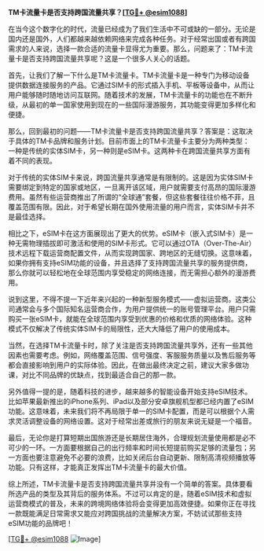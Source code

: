 **TM卡流量卡是否支持跨国流量共享？[[TG💪+ @esim1088](https://t.me/s/esim1088)]**

在当今这个数字化的时代，流量已经成为了我们生活中不可或缺的一部分。无论是国内还是国外，人们都越来越依赖网络来完成各种任务。对于经常出国或者有跨国需求的人来说，选择一款合适的流量卡显得尤为重要。那么，问题来了：TM卡流量卡是否支持跨国流量共享呢？这是一个很多人关心的话题。

首先，让我们了解一下什么是TM卡流量卡。TM卡流量卡是一种专门为移动设备提供数据连接服务的产品。它通过SIM卡的形式插入手机、平板等设备中，从而让用户能够随时随地访问互联网。随着技术的发展，TM卡流量卡的功能也在不断升级，从最初的单一国家使用到现在的一些国际漫游服务，其功能变得更加多样化和便捷。

那么，回到最初的问题——TM卡流量卡是否支持跨国流量共享？答案是：这取决于具体的TM卡品牌和服务计划。目前市面上的TM卡流量卡主要分为两种类型：一种是传统的实体SIM卡，另一种则是eSIM卡。这两种卡在跨国流量共享方面有着不同的表现。

对于传统的实体SIM卡来说，跨国流量共享通常是有限制的。这是因为实体SIM卡需要绑定到特定的国家或地区，一旦离开该区域，用户就需要支付高昂的国际漫游费用。虽然有些运营商推出了所谓的“全球通”套餐，但这些套餐往往价格不菲，且覆盖范围有限。因此，对于希望长期在国外使用流量的用户而言，实体SIM卡并不是最佳选择。

相比之下，eSIM卡在这方面展现出了更大的优势。eSIM卡（嵌入式SIM卡）是一种无需物理插拔即可激活和使用的SIM卡形式。它可以通过OTA（Over-The-Air）技术远程下载运营商配置文件，从而实现跨国家、跨地区的无缝切换。这意味着，如果你拥有支持eSIM功能的设备，并且选择了支持跨国流量共享的服务提供商，那么你就可以轻松地在全球范围内享受稳定的网络连接，而无需担心额外的漫游费用。

说到这里，不得不提一下近年来兴起的一种新型服务模式——虚拟运营商。这类公司通常会与多个国际知名运营商合作，为用户提供统一的账号管理平台。用户只需购买一张eSIM卡，就能在全球范围内享受到优惠的价格和优质的网络体验。这种模式不仅解决了传统实体SIM卡的局限性，还大大降低了用户的使用成本。

当然，在选择TM卡流量卡时，除了关注是否支持跨国流量共享外，还有一些其他因素也需要考虑。例如，网络覆盖范围、信号强度、客服服务质量以及售后服务等都会直接影响到用户的实际体验。因此，在做出最终决定之前，建议大家多做功课，对比不同品牌的优缺点，找到最适合自己的那一款。

另外值得一提的是，随着科技的进步，越来越多的智能设备开始支持eSIM技术。比如苹果最新推出的iPhone系列、iPad以及部分安卓旗舰机型都已经内置了eSIM功能。这意味着，未来我们将不再局限于单一的SIM卡配置，而是可以根据个人需求灵活调整设备的网络设置。这对于经常出差或旅行的朋友来说无疑是一个福音。

最后，无论你是打算短期出国旅游还是长期居住海外，合理规划流量使用都是必不可少的一环。一方面要根据自己的出行频率和时间长短提前购买足够的流量包；另一方面也要注意避免不必要的浪费，比如关闭后台自动更新、限制高清视频播放等功能。只有这样，才能真正发挥出TM卡流量卡的最大价值。

综上所述，TM卡流量卡是否支持跨国流量共享并没有一个简单的答案。具体要看所选产品的类型及其背后的服务体系。不过可以肯定的是，随着eSIM技术和虚拟运营商模式的普及，未来的跨境网络体验将会变得更加高效便捷。如果你正在寻找一款既能满足日常需求又能应对跨国挑战的流量解决方案，不妨试试那些支持eSIM功能的品牌吧！

[[TG💪+ @esim1088](https://t.me/s/esim1088) ![Image](https://i.postimg.cc/4NQfJmqS/Snipaste-2025-05-13-00-14-12.png)]